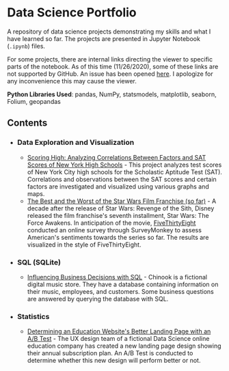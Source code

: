 # Data Science Portfolio

A repository of data science projects demonstrating my skills and what I have learned so far. The projects are presented in Jupyter Notebook (`.ipynb`) files. 

For some projects, there are internal links directing the viewer to specific parts of the notebook. As of this time (11/26/2020), some of these links are not supported 
by GitHub. An issue has been opened [here](https://github.com/microsoft/vscode-jupyter/issues/1330). I apologize for any inconvenience this may cause the viewer. 

**Python Libraries Used**: pandas, NumPy, statsmodels, matplotlib, seaborn, Folium, geopandas
 
## Contents

- ### Data Exploration and Visualization
  - [Scoring High: Analyzing Correlations Between Factors and SAT Scores of New York High Schools](/sat_nyc_shools/Data_Analysis.ipynb) - This project analyzes test 
  scores of New York City high schools for the Scholastic Aptitude Test (SAT). Correlations and observations between the SAT scores and certain factors are investigated 
  and visualized using various graphs and maps. 
  - [The Best and the Worst of the Star Wars Film Franchise (so far)](/star_wars_survey/star_wars.ipynb) - A decade after the release of Star Wars: Revenge of the Sith, 
  Disney released the film franchise's seventh installment, Star Wars: The Force Awakens. In anticipation of the movie, [FiveThirtyEight](https://fivethirtyeight.com/) 
  conducted an online survey through SurveyMonkey to assess American's sentiments towards the series so far. The results are visualized in the style of FiveThirtyEight. 
- ### SQL (SQLite)
  - [Influencing Business Decisions with SQL](/chinook_sql/influencing_business_decisions_w_sql.ipynb) - Chinook is a fictional digital music store. They have a database 
  containing information on their music, employees, and customers. Some business questions are answered by querying the database with SQL. 
- ### Statistics
  - [Determining an Education Website's Better Landing Page with an A/B Test](/ab_testing/ab_testing_conversion_rates.ipynb) - The UX design team of a fictional Data Science 
  online education company has created a new landing page design showing their annual subscription plan. An A/B Test is conducted to determine whether this new design will
  perform better or not. 




